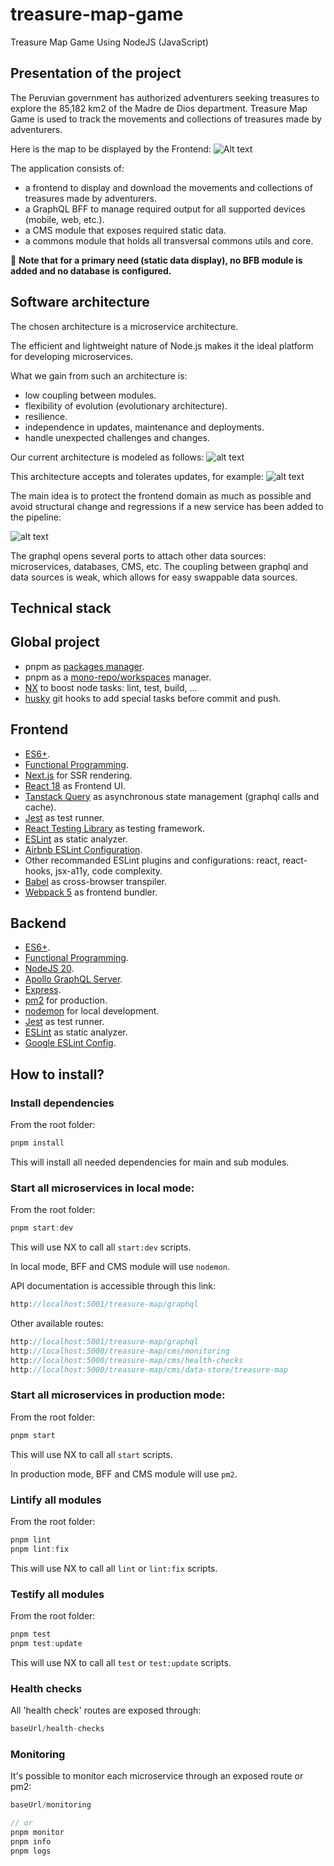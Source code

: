 # treasure-map-game
Treasure Map Game Using NodeJS (JavaScript)

## Presentation of the project

The Peruvian government has authorized adventurers seeking treasures to explore the 85,182 km2 of the Madre de Dios department. Treasure Map Game is used to track the movements and collections of treasures made by adventurers.

Here is the map to be displayed by the Frontend:
![Alt text](TREASURE_MAP_ADVENTURE.png)

The application consists of:
- a frontend to display and download the movements and collections of treasures made by adventurers.
- a GraphQL BFF to manage required output for all supported devices (mobile, web, etc.).
- a CMS module that exposes required static data.
- a commons module that holds all transversal commons utils and core.

🔴 **Note that for a primary need (static data display), no BFB module is added and no database is configured.**

## Software architecture

The chosen architecture is a microservice architecture.

The efficient and lightweight nature of Node.js makes it the ideal platform for developing microservices.

What we gain from such an architecture is:
- low coupling between modules.
- flexibility of evolution (evolutionary architecture).
- resilience.
- independence in updates, maintenance and deployments.
- handle unexpected challenges and changes.

Our current architecture is modeled as follows:
![alt text](ARCHITECTURE_V1.png)

This architecture accepts and tolerates updates, for example:
![alt text](ARCHITECTURE_V2.png)

The main idea is to protect the frontend domain as much as possible and avoid structural change and regressions if a new service has been added to the pipeline:

![alt text](GLOBAL_ARCHITECTURE_V1.png)

The graphql opens several ports to attach other data sources: microservices, databases, CMS, etc. 
The coupling between graphql and data sources is weak, which allows for easy swappable data sources.

## Technical stack

## Global project

- pnpm as [packages manager](https://pnpm.io/installation).
- pnpm as a [mono-repo/workspaces](https://pnpm.io/workspaces) manager.
- [NX](https://nx.dev/) to boost node tasks: lint, test, build, ...
- [husky](https://typicode.github.io/husky/) git hooks to add special tasks before commit and push.

## Frontend

- [ES6+](https://www.w3schools.com/js/js_es6.asp).
- [Functional Programming](https://betterprogramming.pub/simplified-functionaldd-programming-fdc07b4b1084).
- [Next.js](https://nextjs.org/) for SSR rendering.
- [React 18](https://react.dev/) as Frontend UI.
- [Tanstack Query](https://tanstack.com/) as asynchronous state management (graphql calls and cache).
- [Jest](https://jestjs.io/) as test runner.
- [React Testing Library](https://testing-library.com/docs/react-testing-library/intro/) as testing framework.
- [ESLint](https://eslint.org/) as static analyzer.
- [Airbnb ESLint Configuration](https://github.com/airbnb/javascript).
- Other recommanded ESLint plugins and configurations: react, react-hooks, jsx-a11y, code complexity. 
- [Babel](https://babeljs.io/) as cross-browser transpiler.
- [Webpack 5](https://webpack.js.org/blog/2020-10-10-webpack-5-release/) as frontend bundler.

## Backend

- [ES6+](https://www.w3schools.com/js/js_es6.asp).
- [Functional Programming](https://betterprogramming.pub/simplified-functionaldd-programming-fdc07b4b1084).
- [NodeJS 20](https://nodejs.org/en/blog/announcements/v20-release-announce).
- [Apollo GraphQL Server](https://www.apollographql.com/docs/apollo-server/).
- [Express](https://expressjs.com/).
- [pm2](https://pm2.keymetrics.io/) for production.
- [nodemon](https://www.npmjs.com/package/nodemon) for local development.
- [Jest](https://jestjs.io/) as test runner.
- [ESLint](https://eslint.org/) as static analyzer.
- [Google ESLint Config](https://github.com/google/eslint-config-google).

## How to install?

### Install dependencies

From the root folder:

```js
pnpm install
```

This will install all needed dependencies for main and sub modules.


### Start all microservices in local mode:

From the root folder:

```js
pnpm start:dev
```

This will use NX to call all `start:dev` scripts.

In local mode, BFF and CMS module will use `nodemon`.

API documentation is accessible through this link:
```js
http://localhost:5001/treasure-map/graphql
```

Other available routes:
```js
http://localhost:5001/treasure-map/graphql
http://localhost:5000/treasure-map/cms/monitoring
http://localhost:5000/treasure-map/cms/health-checks
http://localhost:5000/treasure-map/cms/data-store/treasure-map
```

### Start all microservices in production mode:

From the root folder:

```js
pnpm start
```

This will use NX to call all `start` scripts.

In production mode, BFF and CMS module will use `pm2`.

### Lintify all modules

From the root folder:

```js
pnpm lint
pnpm lint:fix
```

This will use NX to call all `lint` or `lint:fix` scripts.


### Testify all modules

From the root folder:

```js
pnpm test
pnpm test:update
```

This will use NX to call all `test` or `test:update` scripts.

### Health checks

All 'health check' routes are exposed through:

```js
baseUrl/health-checks
```

### Monitoring

It's possible to monitor each microservice through an exposed route or pm2:

```js
baseUrl/monitoring

// or
pnpm monitor
pnpm info
pnpm logs
```
